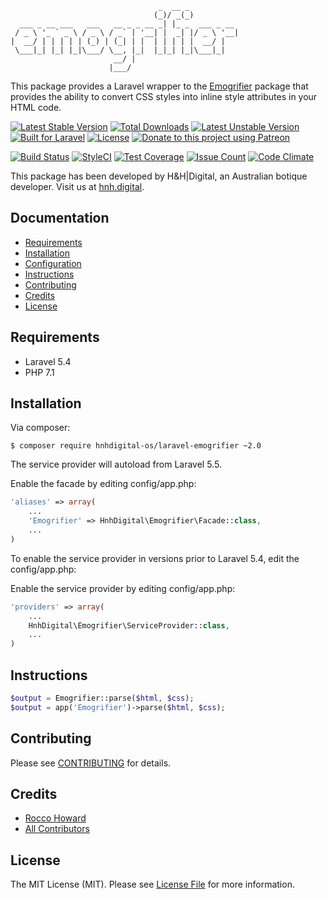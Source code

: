 ```
                                 _  __ _ 
                                (_)/ _(_)
  ___ _ __ ___   ___   __ _ _ __ _| |_ _  ___ _ __
 / _ \ '_ ` _ \ / _ \ / _` | '__| |  _| |/ _ \ '__|
|  __/ | | | | | (_) | (_| | |  | | | | |  __/ |
 \___|_| |_| |_|\___/ \__, |_|  |_|_| |_|\___|_|
                       __/ |
                      |___/
```

This package provides a Laravel wrapper to the [Emogrifier](https://github.com/jjriv/emogrifier) package that provides the ability to convert CSS styles into inline style attributes in your HTML code.

[![Latest Stable Version](https://poser.pugx.org/hnhdigital-os/laravel-emogrifier/v/stable.svg)](https://packagist.org/packages/hnhdigital-os/laravel-emogrifier) [![Total Downloads](https://poser.pugx.org/hnhdigital-os/laravel-emogrifier/downloads.svg)](https://packagist.org/packages/hnhdigital-os/laravel-emogrifier) [![Latest Unstable Version](https://poser.pugx.org/hnhdigital-os/laravel-emogrifier/v/unstable.svg)](https://packagist.org/packages/hnhdigital-os/laravel-emogrifier) [![Built for Laravel](https://img.shields.io/badge/Built_for-Laravel-green.svg)](https://laravel.com/) [![License](https://poser.pugx.org/hnhdigital-os/laravel-navigation-builder/license.svg)](https://packagist.org/packages/hnhdigital-os/laravel-navigation-builder) [![Donate to this project using Patreon](https://img.shields.io/badge/patreon-donate-yellow.svg)](https://patreon.com/RoccoHoward)

[![Build Status](https://travis-ci.org/hnhdigital-os/laravel-emogrifier.svg?branch=master)](https://travis-ci.org/hnhdigital-os/laravel-emogrifier) [![StyleCI](https://styleci.io/repos/90264632/shield?branch=master)](https://styleci.io/repos/90264632) [![Test Coverage](https://codeclimate.com/github/hnhdigital-os/laravel-emogrifier/badges/coverage.svg)](https://codeclimate.com/github/hnhdigital-os/laravel-emogrifier/coverage) [![Issue Count](https://codeclimate.com/github/hnhdigital-os/laravel-emogrifier/badges/issue_count.svg)](https://codeclimate.com/github/hnhdigital-os/laravel-emogrifier) [![Code Climate](https://codeclimate.com/github/hnhdigital-os/laravel-emogrifier/badges/gpa.svg)](https://codeclimate.com/github/hnhdigital-os/laravel-emogrifier)

This package has been developed by H&H|Digital, an Australian botique developer. Visit us at [hnh.digital](http://hnh.digital).

## Documentation

* [Requirements](#requirements)
* [Installation](#install)
* [Configuration](#configuration)
* [Instructions](#instructions)
* [Contributing](#contributing)
* [Credits](#credits)
* [License](#license)

## Requirements

* Laravel 5.4
* PHP 7.1

## Installation

Via composer:

`$ composer require hnhdigital-os/laravel-emogrifier ~2.0`

The service provider will autoload from Laravel 5.5.

Enable the facade by editing config/app.php:

```php
'aliases' => array(
    ...
    'Emogrifier' => HnhDigital\Emogrifier\Facade::class,
    ...
)
```

To enable the service provider in versions prior to Laravel 5.4, edit the config/app.php:

Enable the service provider by editing config/app.php:

```php
'providers' => array(
    ...
    HnhDigital\Emogrifier\ServiceProvider::class,
    ...
)
```

## Instructions

```php
$output = Emogrifier::parse($html, $css);
$output = app('Emogrifier')->parse($html, $css);

```

## Contributing

Please see [CONTRIBUTING](https://github.com/hnhdigital-os/laravel-emogrifier/blob/master/CONTRIBUTING.md) for details.

## Credits

* [Rocco Howard](https://github.com/RoccoHowrd)
* [All Contributors](https://github.com/hnhdigital-os/laravel-emogrifier/contributors)

## License

The MIT License (MIT). Please see [License File](https://github.com/hnhdigital-os/laravel-emogrifier/blob/master/LICENSE) for more information.
